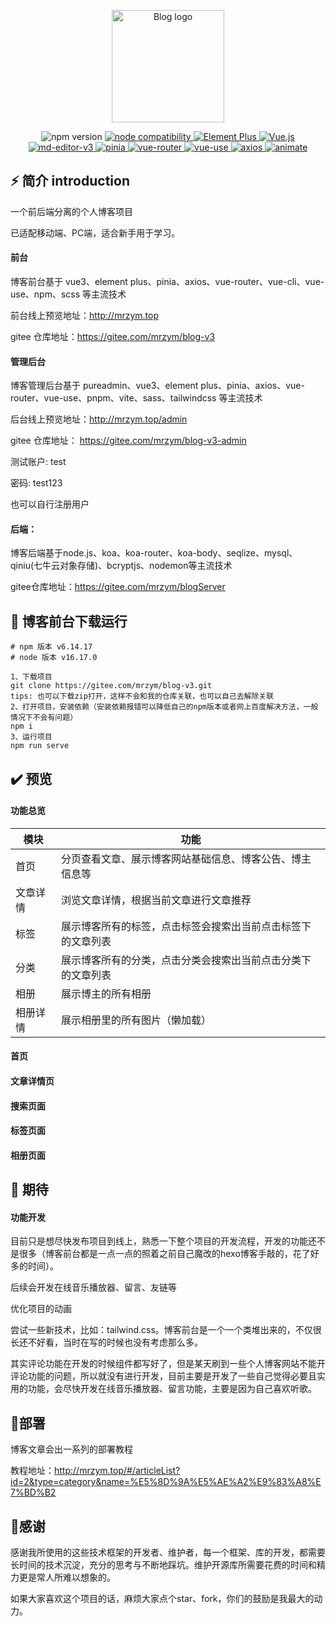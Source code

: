 <p align="center">
  <a href="http://39.108.51.116:443/#/" target="_blank" rel="noopener noreferrer">
    <img width="180" src="https://img.shields.io/badge/%E5%B0%8F%E5%BC%A0%E7%9A%84%E5%8D%9A%E5%AE%A2-v1.0.0-lightgrey" alt="Blog logo">
  </a>
</p>

<p align="center">
  <img src="https://img.shields.io/badge/npm-v6.14.17-blue" alt="npm version">
  <a href="https://nodejs.org/en/about/releases/">
    <img src="https://img.shields.io/badge/node-v16.17.0-green" alt="node compatibility">
  </a>
  <a href="https://element-plus.gitee.io/zh-CN/">
    <img src="https://img.shields.io/badge/ElementPlus-v2.2.17-blue" alt="Element Plus">
  </a>
  <a href="https://cn.vuejs.org/">
    <img src="https://img.shields.io/badge/Vue-v3.2.13-brightgreen" alt="Vue.js">
  </a>
  <a href="https://imzbf.github.io/md-editor-v3/docs#%F0%9F%A7%B1%20toolbarsExclude">
    <img src="https://img.shields.io/badge/md--editor--v3-v2.7.2-lightgrey" alt="md-editor-v3">
  </a>
  <a href="https://pinia.web3doc.top/">
    <img src="https://img.shields.io/badge/pinia-v2.0.28-yellowgreen" alt="pinia">
  </a>
  <a href="https://router.vuejs.org/zh/guide/">
    <img src="https://img.shields.io/badge/vue--router-v4.0.3-green" alt="vue-router">
  </a>
  <a href="https://vueuse.org/">
    <img src="https://img.shields.io/badge/vueuse-v%5E9.10.0-red" alt="vue-use">
  </a>
  <a href="https://www.axios-http.cn/docs/intro">
    <img src="https://img.shields.io/badge/axios-v%5E1.2.0-blueviolet" alt="axios">
  </a>
  <a href="https://www.dowebok.com/demo/2014/98/">
    <img src="https://img.shields.io/badge/animate-v%5E4.1.1-orange" alt="animate">
  </a>
</p>

## ⚡ 简介 introduction
一个前后端分离的个人博客项目 

已适配移动端、PC端，适合新手用于学习。

#### 前台

博客前台基于 vue3、element plus、pinia、axios、vue-router、vue-cli、vue-use、npm、scss 等主流技术

前台线上预览地址：http://mrzym.top

gitee 仓库地址：https://gitee.com/mrzym/blog-v3

#### 管理后台

博客管理后台基于 pureadmin、vue3、element plus、pinia、axios、vue-router、vue-use、pnpm、vite、sass、tailwindcss 等主流技术

后台线上预览地址：http://mrzym.top/admin

gitee 仓库地址： https://gitee.com/mrzym/blog-v3-admin

测试账户: test

密码: test123

也可以自行注册用户

#### 后端：

博客后端基于node.js、koa、koa-router、koa-body、seqlize、mysql、qiniu(七牛云对象存储)、bcryptjs、nodemon等主流技术

gitee仓库地址：https://gitee.com/mrzym/blogServer

## 🚀 博客前台下载运行

```git
# npm 版本 v6.14.17
# node 版本 v16.17.0

1、下载项目
git clone https://gitee.com/mrzym/blog-v3.git
tips: 也可以下载zip打开，这样不会和我的仓库关联，也可以自己去解除关联
2、打开项目，安装依赖（安装依赖报错可以降低自己的npm版本或者网上百度解决方法，一般情况下不会有问题）
npm i
3、运行项目 
npm run serve 
```

## ✔️ 预览

#### 功能总览

| 模块     | 功能                                                         |
| -------- | ------------------------------------------------------------ |
| 首页     | 分页查看文章、展示博客网站基础信息、博客公告、博主信息等     |
| 文章详情 | 浏览文章详情，根据当前文章进行文章推荐                       |
| 标签     | 展示博客所有的标签，点击标签会搜索出当前点击标签下的文章列表 |
| 分类     | 展示博客所有的分类，点击分类会搜索出当前点击分类下的文章列表 |
| 相册     | 展示博主的所有相册                                           |
| 相册详情 | 展示相册里的所有图片（懒加载）                               |

#### 首页

#### 文章详情页

#### 搜索页面

#### 标签页面

#### 相册页面

## 🛫 期待

#### 功能开发

目前只是想尽快发布项目到线上，熟悉一下整个项目的开发流程，开发的功能还不是很多（博客前台都是一点一点的照着之前自己魔改的hexo博客手敲的，花了好多的时间）。

后续会开发在线音乐播放器、留言、友链等

优化项目的动画

尝试一些新技术，比如：tailwind.css。博客前台是一个一个类堆出来的，不仅很长还不好看，当时在写的时候也没有考虑那么多。

其实评论功能在开发的时候组件都写好了，但是某天刷到一些个人博客网站不能开评论功能的问题，所以就没有进行开发，目前主要是开发了一些自己觉得必要且实用的功能，会尽快开发在线音乐播放器、留言功能，主要是因为自己喜欢听歌。

## 🌈部署

博客文章会出一系列的部署教程

教程地址：http://mrzym.top/#/articleList?id=2&type=category&name=%E5%8D%9A%E5%AE%A2%E9%83%A8%E7%BD%B2

## 🥰感谢

感谢我所使用的这些技术框架的开发者、维护者，每一个框架、库的开发，都需要长时间的技术沉淀，充分的思考与不断地踩坑。维护开源库所需要花费的时间和精力更是常人所难以想象的。

如果大家喜欢这个项目的话，麻烦大家点个star、fork，你们的鼓励是我最大的动力。